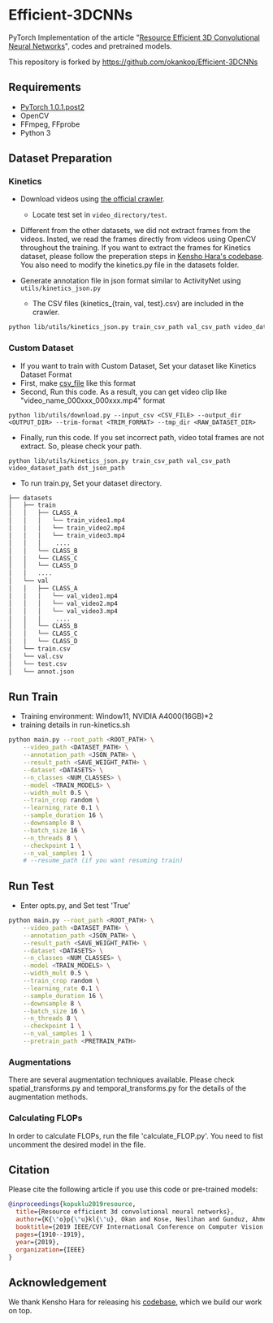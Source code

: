 # Efficient-3DCNNs
PyTorch Implementation of the article "[Resource Efficient 3D Convolutional Neural Networks](https://arxiv.org/pdf/1904.02422.pdf)", codes and pretrained models.

This repository is forked by https://github.com/okankop/Efficient-3DCNNs


## Requirements

* [PyTorch 1.0.1.post2](http://pytorch.org/)
* OpenCV
* FFmpeg, FFprobe
* Python 3


## Dataset Preparation

### Kinetics

* Download videos using [the official crawler](https://github.com/activitynet/ActivityNet/tree/master/Crawler/Kinetics).
  * Locate test set in ```video_directory/test```.
* Different from the other datasets, we did not extract frames from the videos. Insted, we read the frames directly from videos using OpenCV throughout the training. If you want to extract the frames for Kinetics dataset, please follow the preperation steps in [Kensho Hara's codebase](https://github.com/kenshohara/3D-ResNets-PyTorch). You also need to modify the kinetics.py file in the datasets folder.

* Generate annotation file in json format similar to ActivityNet using ```utils/kinetics_json.py```
  * The CSV files (kinetics_{train, val, test}.csv) are included in the crawler.

```bash
python lib/utils/kinetics_json.py train_csv_path val_csv_path video_dataset_path dst_json_path
```
### Custom Dataset
- If you want to train with Custom Dataset, Set your dataset like Kinetics Dataset Format
- First, make [csv_file](https://github.com/activitynet/ActivityNet/tree/master/Crawler/Kinetics/data) like this format
- Second, Run this code. As a result, you can get video clip like "video_name_000xxx_000xxx.mp4" format
```
python lib/utils/download.py --input_csv <CSV_FILE> --output_dir <OUTPUT_DIR> --trim-format <TRIM_FORMAT> --tmp_dir <RAW_DATASET_DIR>
```
- Finally, run this code. If you set incorrect path, video total frames are not extract. So, please check your path.
```
python lib/utils/kinetics_json.py train_csv_path val_csv_path video_dataset_path dst_json_path
```
- To run train.py, Set your dataset directory.
```bash
├── datasets
│   ├── train
│   │   ├── CLASS_A
│   │   │   └── train_video1.mp4
│   │   │   └── train_video2.mp4
│   │   │   └── train_video3.mp4
│   │   │    ....
│   │   └── CLASS_B
│   │   └── CLASS_C
│   │   └── CLASS_D
│   │   ....
│   └── val
│   │   ├── CLASS_A
│   │   │   └── val_video1.mp4
│   │   │   └── val_video2.mp4
│   │   │   └── val_video3.mp4
│   │   │    ....
│   │   └── CLASS_B
│   │   └── CLASS_C
│   │   └── CLASS_D
│   └── train.csv
│   └── val.csv
│   └── test.csv
│   └── annot.json
```

## Run Train
- Training environment: Window11, NVIDIA A4000(16GB)*2
- training details in run-kinetics.sh
```bash
python main.py --root_path <ROOT_PATH> \
	--video_path <DATASET_PATH> \
	--annotation_path <JSON_PATH> \
	--result_path <SAVE_WEIGHT_PATH> \
	--dataset <DATASETS> \
	--n_classes <NUM_CLASSES> \
	--model <TRAIN_MODELS> \
	--width_mult 0.5 \
	--train_crop random \
	--learning_rate 0.1 \
	--sample_duration 16 \
	--downsample 8 \
	--batch_size 16 \
	--n_threads 8 \
	--checkpoint 1 \
	--n_val_samples 1 \
	# --resume_path (if you want resuming train)
```
## Run Test
- Enter opts.py, and Set test 'True'
```bash
python main.py --root_path <ROOT_PATH> \
	--video_path <DATASET_PATH> \
	--annotation_path <JSON_PATH> \
	--result_path <SAVE_WEIGHT_PATH> \
	--dataset <DATASETS> \
	--n_classes <NUM_CLASSES> \
	--model <TRAIN_MODELS> \
	--width_mult 0.5 \
	--train_crop random \
	--learning_rate 0.1 \
	--sample_duration 16 \
	--downsample 8 \
	--batch_size 16 \
	--n_threads 8 \
	--checkpoint 1 \
	--n_val_samples 1 \
	--pretrain_path <PRETRAIN_PATH>
```

### Augmentations

There are several augmentation techniques available. Please check spatial_transforms.py and temporal_transforms.py for the details of the augmentation methods.


### Calculating FLOPs

In order to calculate FLOPs, run the file 'calculate_FLOP.py'. You need to fist uncomment the desired model in the file. 

## Citation

Please cite the following article if you use this code or pre-trained models:

```bibtex
@inproceedings{kopuklu2019resource,
  title={Resource efficient 3d convolutional neural networks},
  author={K{\"o}p{\"u}kl{\"u}, Okan and Kose, Neslihan and Gunduz, Ahmet and Rigoll, Gerhard},
  booktitle={2019 IEEE/CVF International Conference on Computer Vision Workshop (ICCVW)},
  pages={1910--1919},
  year={2019},
  organization={IEEE}
}
```

## Acknowledgement
We thank Kensho Hara for releasing his [codebase](https://github.com/kenshohara/3D-ResNets-PyTorch), which we build our work on top.
